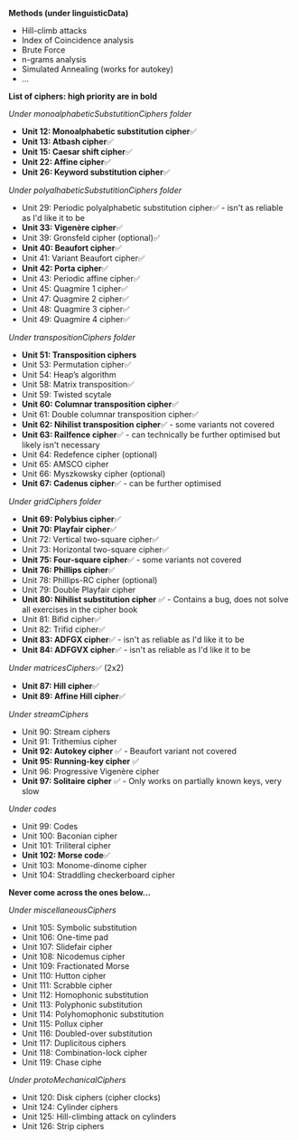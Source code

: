 **Methods (under linguisticData)**
- Hill-climb attacks
- Index of Coincidence analysis
- Brute Force
- n-grams analysis
- Simulated Annealing (works for autokey) 
- ...

**List of ciphers: high priority are in bold**

_Under monoalphabeticSubstutitionCiphers folder_
- **Unit 12: Monoalphabetic substitution cipher**✅
- **Unit 13: Atbash cipher**✅
- **Unit 15: Caesar shift cipher**✅
- **Unit 22: Affine cipher**✅
- **Unit 26: Keyword substitution cipher**✅

_Under polyalhabeticSubstutitionCiphers folder_ 
- Unit 29: Periodic polyalphabetic substitution cipher✅ - isn't as reliable as I'd like it to be
- **Unit 33: Vigenère cipher**✅
- Unit 39: Gronsfeld cipher (optional)✅
- **Unit 40: Beaufort cipher**✅
- Unit 41: Variant Beaufort cipher✅
- **Unit 42: Porta cipher**✅
- Unit 43: Periodic affine cipher✅
- Unit 45: Quagmire 1 cipher✅
- Unit 47: Quagmire 2 cipher✅
- Unit 48: Quagmire 3 cipher✅
- Unit 49: Quagmire 4 cipher✅

_Under transpositionCiphers folder_
- **Unit 51: Transposition ciphers**
- Unit 53: Permutation cipher✅
- Unit 54: Heap’s algorithm
- Unit 58: Matrix transposition✅
- Unit 59: Twisted scytale
- **Unit 60: Columnar transposition cipher**✅
- Unit 61: Double columnar transposition cipher✅
- **Unit 62: Nihilist transposition cipher**✅ - some variants not covered
- **Unit 63: Railfence cipher**✅ - can technically be further optimised but likely isn't necessary
- Unit 64: Redefence cipher (optional)
- Unit 65: AMSCO cipher
- Unit 66: Myszkowsky cipher (optional)
- **Unit 67: Cadenus cipher**✅ - can be further optimised

_Under gridCiphers folder_
- **Unit 69: Polybius cipher**✅
- **Unit 70: Playfair cipher**✅
- Unit 72: Vertical two-square cipher✅
- Unit 73: Horizontal two-square cipher✅
- **Unit 75: Four-square cipher**✅ - some variants not covered
- **Unit 76: Phillips cipher**✅
- Unit 78: Phillips-RC cipher (optional)
- Unit 79: Double Playfair cipher
- **Unit 80: Nihilist substitution cipher** ✅ - Contains a bug, does not solve all exercises in the cipher book
- Unit 81: Bifid cipher✅
- Unit 82: Trifid cipher✅
- **Unit 83: ADFGX cipher**✅ - isn't as reliable as I'd like it to be
- **Unit 84: ADFGVX cipher**✅ - isn't as reliable as I'd like it to be

_Under matricesCiphers_✅ (2x2)
- **Unit 87: Hill cipher**✅
- **Unit 89: Affine Hill cipher**✅

_Under streamCiphers_
- Unit 90: Stream ciphers
- Unit 91: Trithemius cipher
- **Unit 92: Autokey cipher** ✅ - Beaufort variant not covered 
- **Unit 95: Running-key cipher** ✅
- Unit 96: Progressive Vigenère cipher
- **Unit 97: Solitaire cipher** ✅ - Only works on partially known keys, very slow

_Under codes_
- Unit 99: Codes
- Unit 100: Baconian cipher
- Unit 101: Triliteral cipher
- **Unit 102: Morse code**✅
- Unit 103: Monome-dinome cipher
- Unit 104: Straddling checkerboard cipher

**Never come across the ones below...**

_Under miscellaneousCiphers_
- Unit 105: Symbolic substitution
- Unit 106: One-time pad
- Unit 107: Slidefair cipher
- Unit 108: Nicodemus cipher
- Unit 109: Fractionated Morse
- Unit 110: Hutton cipher
- Unit 111: Scrabble cipher
- Unit 112: Homophonic substitution
- Unit 113: Polyphonic substitution
- Unit 114: Polyhomophonic substitution
- Unit 115: Pollux cipher
- Unit 116: Doubled-over substitution
- Unit 117: Duplicitous ciphers
- Unit 118: Combination-lock cipher
- Unit 119: Chase ciphe

_Under protoMechanicalCiphers_
- Unit 120: Disk ciphers (cipher clocks)
- Unit 124: Cylinder ciphers
- Unit 125: Hill-climbing attack on cylinders
- Unit 126: Strip ciphers
